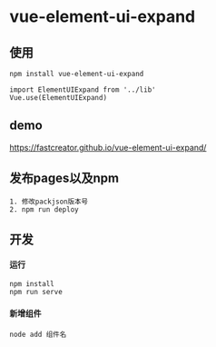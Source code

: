 # vue-element-ui-expand
## 使用
```
npm install vue-element-ui-expand

import ElementUIExpand from '../lib'
Vue.use(ElementUIExpand)
```
## demo
https://fastcreator.github.io/vue-element-ui-expand/

## 发布pages以及npm
```
1. 修改packjson版本号
2. npm run deploy
```

## 开发
#### 运行
```
npm install
npm run serve
```
#### 新增组件
```
node add 组件名
```
